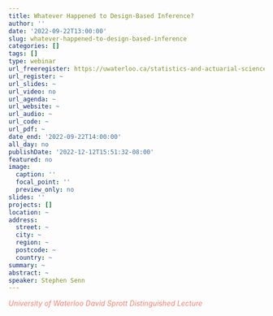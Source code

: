 ```yaml
---
title: Whatever Happened to Design-Based Inference?
author: ''
date: '2022-09-22T13:00:00'
slug: whatever-happened-to-design-based-inference
categories: []
tags: []
type: webinar
url_freeregister: https://uwaterloo.ca/statistics-and-actuarial-science/events/david-sprott-distinguished-lecture-stephen-senn
url_register: ~
url_slides: ~
url_video: no
url_agenda: ~
url_website: ~
url_audio: ~
url_code: ~
url_pdf: ~
date_end: '2022-09-22T14:00:00'
all_day: no
publishDate: '2022-12-12T15:51:32-08:00'
featured: no
image:
  caption: ''
  focal_point: ''
  preview_only: no
slides: ''
projects: []
location: ~
address:
  street: ~
  city: ~
  region: ~
  postcode: ~
  country: ~
summary: ~
abstract: ~
speaker: Stephen Senn
---
```

<span style="color: salmon;">*University of Waterloo David Sprott Distinguished Lecture*</span>

<!--more-->
